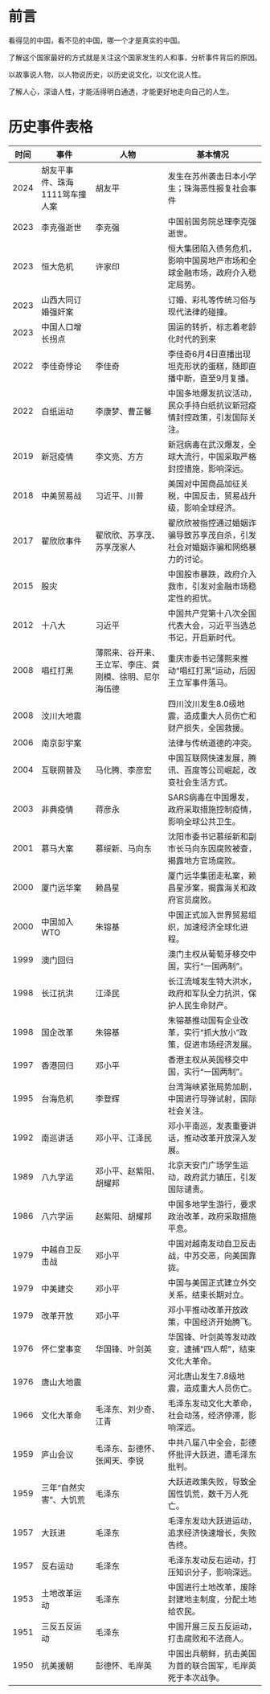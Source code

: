 # 前言
看得见的中国，看不见的中国，哪一个才是真实的中国。

了解这个国家最好的方式就是关注这个国家发生的人和事，分析事件背后的原因。

以故事说人物，以人物说历史，以历史说文化，以文化说人性。

了解人心，深谙人性，才能活得明白通透，才能更好地走向自己的人生。

# 历史事件表格

| 时间 | 事件 | 人物 | 基本情况 |
|------|------|------|----------|
| 2024 | 胡友平事件、珠海1111驾车撞人案 | 胡友平 | 发生在苏州袭击日本小学生；珠海恶性报复社会事件 |
| 2023 | 李克强逝世 | 李克强 | 中国前国务院总理李克强逝世。 |
| 2023 | 恒大危机 | 许家印 | 恒大集团陷入债务危机，影响中国房地产市场和全球金融市场，政府介入稳定局势。 |
| 2023 | 山西大同订婚强奸案 |  | 订婚、彩礼等传统习俗与现代法律的碰撞。 |
| 2023 | 中国人口增长拐点 |  | 国运的转折，标志着老龄化时代的到来 |
| 2022 | 李佳奇悖论 | 李佳奇 | 李佳奇6月4日直播出现坦克形状的蛋糕，随即直播中断，直至9月复播。 |
| 2022 | 白纸运动 | 李康梦、曹芷馨 | 中国多地爆发抗议活动，民众手持白纸抗议新冠疫情封控政策，引发国际关注。 |
| 2019 | 新冠疫情 | 李文亮、方方 | 新冠病毒在武汉爆发，全球大流行，中国采取严格封控措施，影响深远。 |
| 2018 | 中美贸易战 | 习近平、川普 | 美国对中国商品加征关税，中国反击，贸易战升级，影响全球经济。 |
| 2017 | 翟欣欣事件 | 翟欣欣、苏享茂、苏享茂家人 | 翟欣欣被指控通过婚姻诈骗导致苏享茂自杀，引发社会对婚姻诈骗和网络暴力的讨论。 |
| 2015 | 股灾 |  | 中国股市暴跌，政府介入救市，引发对金融市场稳定性的担忧。 |
| 2012 | 十八大 | 习近平 | 中国共产党第十八次全国代表大会，习近平当选总书记，开启新时代。 |
| 2008 | 唱红打黑 | 薄熙来、谷开来、王立军、李庄、龚刚模、徐明、尼尔海伍德 | 重庆市委书记薄熙来推动“唱红打黑”运动，后因王立军事件落马。 |
| 2008 | 汶川大地震 |  | 四川汶川发生8.0级地震，造成重大人员伤亡和财产损失，全国救援。 |
| 2006 | 南京彭宇案 |  | 法律与传统道德的冲突。 |
| 2004 | 互联网普及 | 马化腾、李彦宏 | 中国互联网快速发展，腾讯、百度等公司崛起，改变社会生活方式。 |
| 2003 | 非典疫情 | 蒋彦永 | SARS病毒在中国爆发，政府采取措施控制疫情，影响全球公共卫生。 |
| 2001 | 慕马大案 | 慕绥新、马向东 | 沈阳市委书记慕绥新和副市长马向东因腐败被查，揭露地方官场腐败。 |
| 2000 | 厦门远华案 | 赖昌星 | 厦门远华集团走私案，赖昌星涉案，揭露海关和政府官员腐败。 |
| 2000 | 中国加入WTO | 朱镕基 | 中国正式加入世界贸易组织，加速经济全球化进程。 |
| 1999 | 澳门回归 |  | 澳门主权从葡萄牙移交中国，实行“一国两制”。 |
| 1998 | 长江抗洪 | 江泽民 | 长江流域发生特大洪水，政府和军队全力抗洪，保护人民生命财产。 |
| 1998 | 国企改革 | 朱镕基 | 朱镕基推动国有企业改革，实行“抓大放小”政策，促进市场经济发展。 |
| 1997 | 香港回归 | 邓小平 | 香港主权从英国移交中国，实行“一国两制”。 |
| 1995 | 台海危机 | 李登辉 | 台湾海峡紧张局势加剧，中国进行导弹试射，国际社会关注。 |
| 1992 | 南巡讲话 | 邓小平、江泽民 | 邓小平南巡，发表重要讲话，推动改革开放深入发展。 |
| 1989 | 八九学运 | 邓小平、赵紫阳、胡耀邦 | 北京天安门广场学生运动，政府武力镇压，引发国际谴责。 |
| 1986 | 八六学运 | 赵紫阳、胡耀邦 | 中国多地学生游行，要求政治改革，政府采取措施平息。 |
| 1979 | 中越自卫反击战 | 邓小平 | 中国对越南发动自卫反击战，中苏交恶，向美国靠拢。 |
| 1979 | 中美建交 | 邓小平 | 中国与美国正式建立外交关系，结束长期对立。 |
| 1979 | 改革开放 | 邓小平 | 邓小平推动改革开放政策，中国经济开始腾飞。 |
| 1976 | 怀仁堂事变 | 华国锋、叶剑英 | 华国锋、叶剑英等发动政变，逮捕“四人帮”，结束文化大革命。 |
| 1976 | 唐山大地震 |  | 河北唐山发生7.8级地震，造成重大人员伤亡。 |
| 1966 | 文化大革命 | 毛泽东、刘少奇、江青 | 毛泽东发动文化大革命，社会动荡，经济停滞，影响深远。 |
| 1959 | 庐山会议 | 毛泽东、彭德怀、张闻天、李锐 | 中共八届八中全会，彭德怀批评大跃进，遭毛泽东批判。 |
| 1959 | 三年“自然灾害”、大饥荒 | 毛泽东 | 大跃进政策失败，导致全国性饥荒，数千万人死亡。 |
| 1957 | 大跃进 | 毛泽东 | 毛泽东发动大跃进运动，追求经济快速增长，失败告终。 |
| 1957 | 反右运动 | 毛泽东 | 毛泽东发动反右运动，打压知识分子，影响深远。 |
| 1953 | 土地改革运动 | 毛泽东 | 中国进行土地改革，废除封建地主制度，分配土地给农民。 |
| 1951 | 三反五反运动 | 毛泽东 | 中国开展三反五反运动，打击腐败和不法商人。 |
| 1950 | 抗美援朝 | 彭德怀、毛岸英 | 中国出兵朝鲜，抗击美国为首的联合国军，毛岸英死于本次战争。 |
